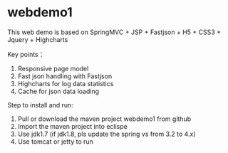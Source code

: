 # webdemo1
This web demo is based on SpringMVC + JSP + Fastjson + H5 + CSS3 + Jquery + Highcharts

Key points：

1. Responsive page model
2. Fast json handling with Fastjson
3. Highcharts for log data statistics
4. Cache for json data loading

Step to install and run:

1. Pull or download the maven project webdemo1 from github
2. Import the maven project into eclispe
3. Use jdk1.7 (if jdk1.8, pls update the spring vs from 3.2 to 4.x)
4. Use tomcat or jetty to run
